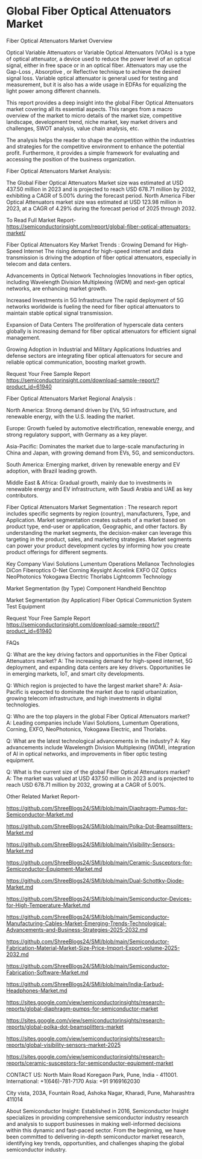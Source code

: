 <h1>Global Fiber Optical Attenuators Market</h1>
Fiber Optical Attenuators Market Overview

Optical Variable Attenuators or Variable Optical Attenuators (VOAs) is a type of optical attenuator, a device used to reduce the power level of an optical signal, either in free space or in an optical fiber. Attenuators may use the Gap-Loss , Absorptive , or Reflective technique to achieve the desired signal loss. Variable optical attenuator is general used for testing and measurement, but it is also has a wide usage in EDFAs for equalizing the light power among different channels.

This report provides a deep insight into the global Fiber Optical Attenuators market covering all its essential aspects. This ranges from a macro overview of the market to micro details of the market size, competitive landscape, development trend, niche market, key market drivers and challenges, SWOT analysis, value chain analysis, etc.

The analysis helps the reader to shape the competition within the industries and strategies for the competitive environment to enhance the potential profit. Furthermore, it provides a simple framework for evaluating and accessing the position of the business organization.

Fiber Optical Attenuators Market Analysis:

The Global Fiber Optical Attenuators Market size was estimated at USD 437.50 million in 2023 and is projected to reach USD 678.71 million by 2032, exhibiting a CAGR of 5.00% during the forecast period. North America Fiber Optical Attenuators market size was estimated at USD 123.98 million in 2023, at a CAGR of 4.29% during the forecast period of 2025 through 2032.

To Read Full Market Report-
https://semiconductorinsight.com/report/global-fiber-optical-attenuators-market/

Fiber Optical Attenuators Key Market Trends :
Growing Demand for High-Speed Internet The rising demand for high-speed internet and data transmission is driving the adoption of fiber optical attenuators, especially in telecom and data centers.

Advancements in Optical Network Technologies Innovations in fiber optics, including Wavelength Division Multiplexing (WDM) and next-gen optical networks, are enhancing market growth.

Increased Investments in 5G Infrastructure The rapid deployment of 5G networks worldwide is fueling the need for fiber optical attenuators to maintain stable optical signal transmission.

Expansion of Data Centers The proliferation of hyperscale data centers globally is increasing demand for fiber optical attenuators for efficient signal management.

Growing Adoption in Industrial and Military Applications Industries and defense sectors are integrating fiber optical attenuators for secure and reliable optical communication, boosting market growth.

Request Your Free Sample Report
https://semiconductorinsight.com/download-sample-report/?product_id=61940

Fiber Optical Attenuators Market Regional Analysis :

North America:
Strong demand driven by EVs, 5G infrastructure, and renewable energy, with the U.S. leading the market.

Europe:
Growth fueled by automotive electrification, renewable energy, and strong regulatory support, with Germany as a key player.

Asia-Pacific:
Dominates the market due to large-scale manufacturing in China and Japan, with growing demand from EVs, 5G, and semiconductors.

South America:
Emerging market, driven by renewable energy and EV adoption, with Brazil leading growth.

Middle East & Africa:
Gradual growth, mainly due to investments in renewable energy and EV infrastructure, with Saudi Arabia and UAE as key contributors.

Fiber Optical Attenuators Market Segmentation :
The research report includes specific segments by region (country), manufacturers, Type, and Application. Market segmentation creates subsets of a market based on product type, end-user or application, Geographic, and other factors. By understanding the market segments, the decision-maker can leverage this targeting in the product, sales, and marketing strategies. Market segments can power your product development cycles by informing how you create product offerings for different segments.

Key Company
Viavi Solutions
Lumentum Operations
Mellanox Technologies
DiCon Fiberoptics
O-Net
Corning
Keysight
Accelink
EXFO
OZ Optics
NeoPhotonics
Yokogawa Electric
Thorlabs
Lightcomm Technology

Market Segmentation (by Type)
Component
Handheld
Benchtop

Market Segmentation (by Application)
Fiber Optical Communiction System
Test Equipment

Request Your Free Sample Report
https://semiconductorinsight.com/download-sample-report/?product_id=61940

FAQs

Q: What are the key driving factors and opportunities in the Fiber Optical Attenuators market?
A: The increasing demand for high-speed internet, 5G deployment, and expanding data centers are key drivers. Opportunities lie in emerging markets, IoT, and smart city developments.

Q: Which region is projected to have the largest market share?
A: Asia-Pacific is expected to dominate the market due to rapid urbanization, growing telecom infrastructure, and high investments in digital technologies.

Q: Who are the top players in the global Fiber Optical Attenuators market?
A: Leading companies include Viavi Solutions, Lumentum Operations, Corning, EXFO, NeoPhotonics, Yokogawa Electric, and Thorlabs.

Q: What are the latest technological advancements in the industry?
A: Key advancements include Wavelength Division Multiplexing (WDM), integration of AI in optical networks, and improvements in fiber optic testing equipment.

Q: What is the current size of the global Fiber Optical Attenuators market?
A: The market was valued at USD 437.50 million in 2023 and is projected to reach USD 678.71 million by 2032, growing at a CAGR of 5.00%.

Other Related Market Report-

https://github.com/ShreeBlogs24/SMI/blob/main/Diaphragm-Pumps-for-Semiconductor-Market.md

https://github.com/ShreeBlogs24/SMI/blob/main/Polka-Dot-Beamsplitters-Market.md

https://github.com/ShreeBlogs24/SMI/blob/main/Visibility-Sensors-Market.md

https://github.com/ShreeBlogs24/SMI/blob/main/Ceramic-Susceptors-for-Semiconductor-Equipment-Market.md

https://github.com/ShreeBlogs24/SMI/blob/main/Dual-Schottky-Diode-Market.md

https://github.com/ShreeBlogs24/SMI/blob/main/Semiconductor-Devices-for-High-Temperature-Market.md

https://github.com/ShreeBlogs24/SMI/blob/main/Semiconductor-Manufacturing-Cables-Market-Emerging-Trends-Technological-Advancements-and-Business-Strategies-2025-2032.md

https://github.com/ShreeBlogs24/SMI/blob/main/Semiconductor-Fabrication-Material-Market-Size-Price-Import-Export-volume-2025-2032.md

https://github.com/ShreeBlogs24/SMI/blob/main/Semiconductor-Fabrication-Software-Market.md

https://github.com/ShreeBlogs24/SMI/blob/main/India-Earbud-Headphones-Market.md

https://sites.google.com/view/semiconductorinsights/research-reports/global-diaphragm-pumps-for-semiconductor-market

https://sites.google.com/view/semiconductorinsights/research-reports/global-polka-dot-beamsplitters-market

https://sites.google.com/view/semiconductorinsights/research-reports/global-visibility-sensors-market-2025

https://sites.google.com/view/semiconductorinsights/research-reports/ceramic-susceptors-for-semiconductor-equipment-market

CONTACT US:
North Main Road Koregaon Park, Pune, India - 411001.
International: +1(646)-781-7170
Asia: +91 9169162030

City vista, 203A, Fountain Road, Ashoka Nagar, Kharadi, Pune, Maharashtra 411014

About Semiconductor Insight:
Established in 2016, Semiconductor Insight specializes in providing comprehensive semiconductor industry research and analysis to support businesses in making well-informed decisions within this dynamic and fast-paced sector. From the beginning, we have been committed to delivering in-depth semiconductor market research, identifying key trends, opportunities, and challenges shaping the global semiconductor industry.
